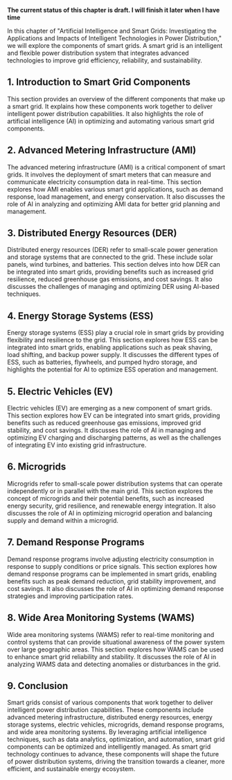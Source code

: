 **The current status of this chapter is draft. I will finish it later when I have time**

In this chapter of "Artificial Intelligence and Smart Grids: Investigating the Applications and Impacts of Intelligent Technologies in Power Distribution," we will explore the components of smart grids. A smart grid is an intelligent and flexible power distribution system that integrates advanced technologies to improve grid efficiency, reliability, and sustainability.

**1. Introduction to Smart Grid Components**
--------------------------------------------

This section provides an overview of the different components that make up a smart grid. It explains how these components work together to deliver intelligent power distribution capabilities. It also highlights the role of artificial intelligence (AI) in optimizing and automating various smart grid components.

**2. Advanced Metering Infrastructure (AMI)**
---------------------------------------------

The advanced metering infrastructure (AMI) is a critical component of smart grids. It involves the deployment of smart meters that can measure and communicate electricity consumption data in real-time. This section explores how AMI enables various smart grid applications, such as demand response, load management, and energy conservation. It also discusses the role of AI in analyzing and optimizing AMI data for better grid planning and management.

**3. Distributed Energy Resources (DER)**
-----------------------------------------

Distributed energy resources (DER) refer to small-scale power generation and storage systems that are connected to the grid. These include solar panels, wind turbines, and batteries. This section delves into how DER can be integrated into smart grids, providing benefits such as increased grid resilience, reduced greenhouse gas emissions, and cost savings. It also discusses the challenges of managing and optimizing DER using AI-based techniques.

**4. Energy Storage Systems (ESS)**
-----------------------------------

Energy storage systems (ESS) play a crucial role in smart grids by providing flexibility and resilience to the grid. This section explores how ESS can be integrated into smart grids, enabling applications such as peak shaving, load shifting, and backup power supply. It discusses the different types of ESS, such as batteries, flywheels, and pumped hydro storage, and highlights the potential for AI to optimize ESS operation and management.

**5. Electric Vehicles (EV)**
-----------------------------

Electric vehicles (EV) are emerging as a new component of smart grids. This section explores how EV can be integrated into smart grids, providing benefits such as reduced greenhouse gas emissions, improved grid stability, and cost savings. It discusses the role of AI in managing and optimizing EV charging and discharging patterns, as well as the challenges of integrating EV into existing grid infrastructure.

**6. Microgrids**
-----------------

Microgrids refer to small-scale power distribution systems that can operate independently or in parallel with the main grid. This section explores the concept of microgrids and their potential benefits, such as increased energy security, grid resilience, and renewable energy integration. It also discusses the role of AI in optimizing microgrid operation and balancing supply and demand within a microgrid.

**7. Demand Response Programs**
-------------------------------

Demand response programs involve adjusting electricity consumption in response to supply conditions or price signals. This section explores how demand response programs can be implemented in smart grids, enabling benefits such as peak demand reduction, grid stability improvement, and cost savings. It also discusses the role of AI in optimizing demand response strategies and improving participation rates.

**8. Wide Area Monitoring Systems (WAMS)**
------------------------------------------

Wide area monitoring systems (WAMS) refer to real-time monitoring and control systems that can provide situational awareness of the power system over large geographic areas. This section explores how WAMS can be used to enhance smart grid reliability and stability. It discusses the role of AI in analyzing WAMS data and detecting anomalies or disturbances in the grid.

**9. Conclusion**
-----------------

Smart grids consist of various components that work together to deliver intelligent power distribution capabilities. These components include advanced metering infrastructure, distributed energy resources, energy storage systems, electric vehicles, microgrids, demand response programs, and wide area monitoring systems. By leveraging artificial intelligence techniques, such as data analytics, optimization, and automation, smart grid components can be optimized and intelligently managed. As smart grid technology continues to advance, these components will shape the future of power distribution systems, driving the transition towards a cleaner, more efficient, and sustainable energy ecosystem.
